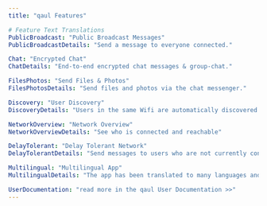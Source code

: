 ```yaml
---
title: "qaul Features"

# Feature Text Translations
PublicBroadcast: "Public Broadcast Messages"
PublicBroadcastDetails: "Send a message to everyone connected."

Chat: "Encrypted Chat"
ChatDetails: "End-to-end encrypted chat messages & group-chat."

FilesPhotos: "Send Files & Photos"
FilesPhotosDetails: "Send files and photos via the chat messenger."

Discovery: "User Discovery"
DiscoveryDetails: "Users in the same Wifi are automatically discovered. All interconnected users are displayed and reachable."

NetworkOverview: "Network Overview"
NetworkOverviewDetails: "See who is connected and reachable"

DelayTolerant: "Delay Tolerant Network"
DelayTolerantDetails: "Send messages to users who are not currently connected."

Multilingual: "Multilingual App"
MultilingualDetails: "The app has been translated to many languages and can be easily translated to new ones."

UserDocumentation: "read more in the qaul User Documentation >>"
---
```

